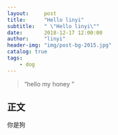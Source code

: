 ```yaml
---
layout:     post
title:      "Hello linyi"
subtitle:   " \"Hello linyi\""
date:       2018-12-17 12:00:00
author:     "linyi"
header-img: "img/post-bg-2015.jpg"
catalog: true
tags:
    - dog
---
```


> “hello my honey ”


## 正文

你是狗
